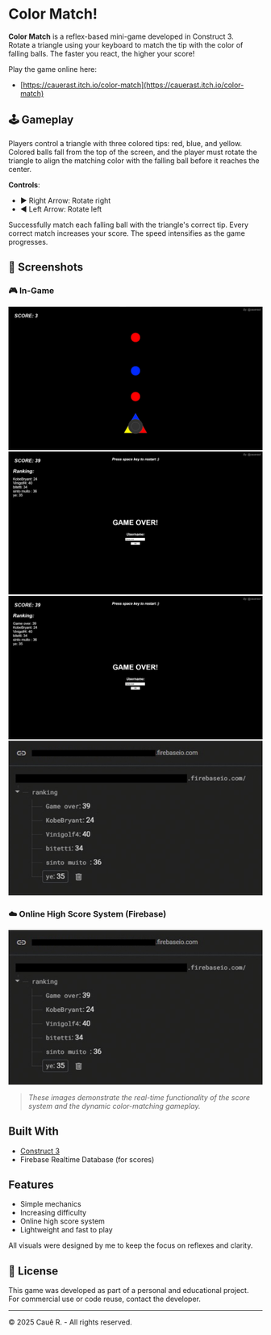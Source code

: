 # Color Match!

**Color Match** is a reflex-based mini-game developed in Construct 3.  
Rotate a triangle using your keyboard to match the tip with the color of falling balls. The faster you react, the higher your score!

Play the game online here:  
- [https://cauerast.itch.io/color-match](https://cauerast.itch.io/color-match)

## 🕹️ Gameplay
Players control a triangle with three colored tips: red, blue, and yellow. Colored balls fall from the top of the screen, and the player must rotate the triangle to align the matching color with the falling ball before it reaches the center.

**Controls**:
- ▶️ Right Arrow: Rotate right  
- ◀️ Left Arrow: Rotate left  

Successfully match each falling ball with the triangle's correct tip. Every correct match increases your score. The speed intensifies as the game progresses.

## 📸 Screenshots

### 🎮 In-Game

![Gameplay Screenshot](/screenshots/inGame.jpeg)
![Gameplay Screenshot](/screenshots/gameOver.jpeg)
![Gameplay Screenshot](/screenshots/gameOverFirebase.jpeg)
![Gameplay Screenshot](/screenshots/firebase.jpeg)

### ☁️ Online High Score System (Firebase)

![Firebase Screenshot](/screenshots/firebase.jpeg)

> _These images demonstrate the real-time functionality of the score system and the dynamic color-matching gameplay._

## Built With
- [Construct 3](https://www.construct.net/en)
- Firebase Realtime Database (for scores)

## Features
- Simple mechanics  
- Increasing difficulty  
- Online high score system  
- Lightweight and fast to play  

All visuals were designed by me to keep the focus on reflexes and clarity.

## 📄 License
This game was developed as part of a personal and educational project.  
For commercial use or code reuse, contact the developer.

---

© 2025 Cauê R. - All rights reserved.
